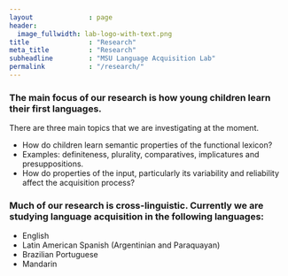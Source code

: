 ```yaml
---
layout              : page
header:
  image_fullwidth: lab-logo-with-text.png
title               : "Research"
meta_title          : "Research"
subheadline         : "MSU Language Acquisition Lab"
permalink           : "/research/"
---
```


### The main focus of our research is how young children learn their first languages. 

There are three main topics that we are investigating at the moment.

-   How do children learn semantic properties of the functional lexicon?
  - Examples: definiteness, plurality, comparatives, implicatures and presuppositions.
-   How do properties of the input, particularly its variability and reliability affect the acquisition process?

### Much of our research is cross-linguistic.  Currently we are studying language acquisition in the following languages:

- English 
- Latin American Spanish (Argentinian and Paraquayan)
- Brazilian Portuguese
- Mandarin
